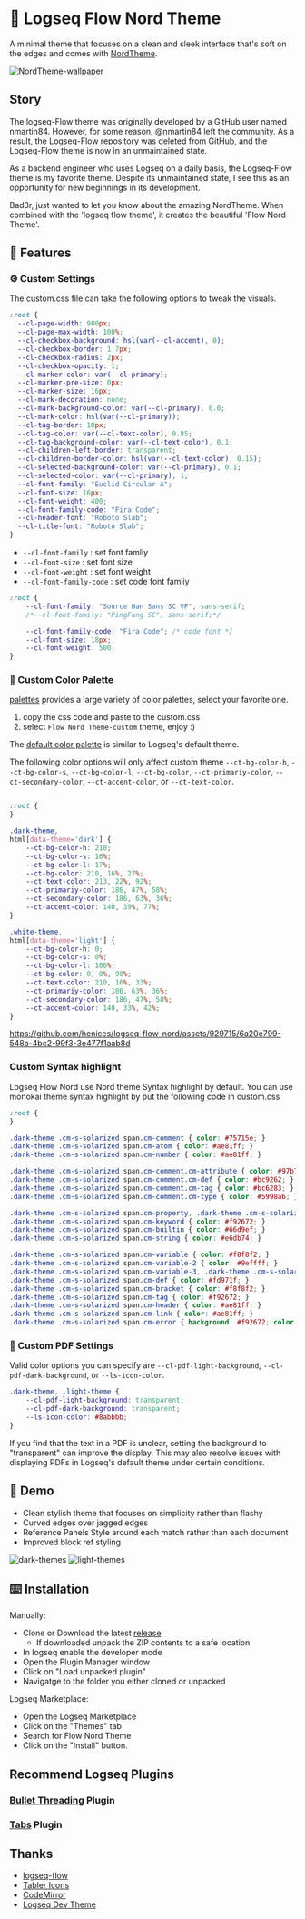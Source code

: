 # 🧠 Logseq Flow Nord Theme
A minimal theme that focuses on a clean and sleek interface that's soft on the edges and comes with [NordTheme](https://www.nordtheme.com).

![NordTheme-wallpaper](https://github.com/henices/logseq-flow-nord/assets/929715/b9361f21-543d-4725-b9b0-c50f11d07a65)

## Story

The logseq-Flow theme was originally developed by a GitHub user named nmartin84. However, for some reason, @nmartin84 left the community. As a result, the Logseq-Flow repository was deleted from GitHub, and the Logseq-Flow theme is now in an unmaintained state.

As a backend engineer who uses Logseq on a daily basis, the Logseq-Flow theme is my favorite theme. Despite its unmaintained state, I see this as an opportunity for new beginnings in its development.

Bad3r, just wanted to let you know about the amazing NordTheme. When combined with the 'logseq flow theme', it creates the beautiful 'Flow Nord Theme'.

## 🚀 Features

### ⚙️  Custom Settings

The custom.css file can take the following options to tweak the visuals.
```css
:root {
  --cl-page-width: 900px;
  --cl-page-max-width: 100%;
  --cl-checkbox-background: hsl(var(--cl-accent), 0);
  --cl-checkbox-border: 1.7px;
  --cl-checkbox-radius: 2px;
  --cl-checkbox-opacity: 1;
  --cl-marker-color: var(--cl-primary);
  --cl-marker-pre-size: 0px;
  --cl-marker-size: 16px;
  --cl-mark-decoration: none;
  --cl-mark-background-color: var(--cl-primary), 0.0;
  --cl-mark-color: hsl(var(--cl-primary));
  --cl-tag-border: 10px;
  --cl-tag-color: var(--cl-text-color), 0.85;
  --cl-tag-background-color: var(--cl-text-color), 0.1;
  --cl-children-left-border: transparent;
  --cl-children-border-color: hsl(var(--cl-text-color), 0.15);
  --cl-selected-background-color: var(--cl-primary), 0.1;
  --cl-selected-color: var(--cl-primary), 1;
  --cl-font-family: "Euclid Circular A";
  --cl-font-size: 16px;
  --cl-font-weight: 400;
  --cl-font-family-code: "Fira Code";
  --cl-header-font: "Roboto Slab";
  --cl-title-font: "Roboto Slab";
}
```

- `--cl-font-family`  :  set font famliy
- `--cl-font-size`    :  set font size
- `--cl-font-weight`  :  set font weight
- `--cl-font-family-code`  :  set code font famliy

```css
:root {
    --cl-font-family: "Source Han Sans SC VF", sans-serif;
    /*--cl-font-family: "PingFang SC", sans-serif;*/

    --cl-font-family-code: "Fira Code"; /* code font */
    --cl-font-size: 18px;
    --cl-font-weight: 500;
}
```

### 🎨️ Custom Color Palette

[palettes](https://github.com/henices/logseq-flow-nord/tree/main/src/palettes) provides a large variety of color palettes, select your favorite one.

1. copy the css code and paste to the custom.css
2. select `Flow Nord Theme-custom` theme, enjoy :)

The [default color palette](https://github.com/henices/logseq-flow-nord/blob/main/src/palettes/default.css) is similar to Logseq's default theme.


The following color options will only affect custom theme `--ct-bg-color-h`, `--ct-bg-color-s`, `--ct-bg-color-l`, `--ct-bg-color`,
`--ct-primariy-color`, `--ct-secondary-color`, `--ct-accent-color`, or `--ct-text-color`.

```css

:root {
}

.dark-theme,
html[data-theme='dark'] {
    --ct-bg-color-h: 210;
    --ct-bg-color-s: 16%;
    --ct-bg-color-l: 17%;
    --ct-bg-color: 210, 16%, 27%;
    --ct-text-color: 213, 22%, 92%;
    --ct-primariy-color: 186, 47%, 58%;
    --ct-secondary-color: 186, 63%, 36%;
    --ct-accent-color: 140, 39%, 77%;
}

.white-theme,
html[data-theme='light'] {
    --ct-bg-color-h: 0;
    --ct-bg-color-s: 0%;
    --ct-bg-color-l: 100%;
    --ct-bg-color: 0, 0%, 90%;
    --ct-text-color: 210, 16%, 33%;
    --ct-primariy-color: 186, 63%, 36%;
    --ct-secondary-color: 186, 47%, 58%;
    --ct-accent-color: 140, 33%, 42%;
}
```

https://github.com/henices/logseq-flow-nord/assets/929715/6a20e799-548a-4bc2-99f3-3e477f1aab8d

### Custom Syntax highlight

Logseq Flow Nord use Nord theme Syntax highlight by default. You can use monokai theme syntax highlight
by put the following code in custom.css

```css
:root {
}

.dark-theme .cm-s-solarized span.cm-comment { color: #75715e; }
.dark-theme .cm-s-solarized span.cm-atom { color: #ae81ff; }
.dark-theme .cm-s-solarized span.cm-number { color: #ae81ff; }

.dark-theme .cm-s-solarized span.cm-comment.cm-attribute { color: #97b757; }
.dark-theme .cm-s-solarized span.cm-comment.cm-def { color: #bc9262; }
.dark-theme .cm-s-solarized span.cm-comment.cm-tag { color: #bc6283; }
.dark-theme .cm-s-solarized span.cm-comment.cm-type { color: #5998a6; }

.dark-theme .cm-s-solarized span.cm-property, .dark-theme .cm-s-solarized span.cm-attribute { color: #a6e22e; }
.dark-theme .cm-s-solarized span.cm-keyword { color: #f92672; }
.dark-theme .cm-s-solarized span.cm-builtin { color: #66d9ef; }
.dark-theme .cm-s-solarized span.cm-string { color: #e6db74; }

.dark-theme .cm-s-solarized span.cm-variable { color: #f8f8f2; }
.dark-theme .cm-s-solarized span.cm-variable-2 { color: #9effff; }
.dark-theme .cm-s-solarized span.cm-variable-3, .dark-theme .cm-s-solarized span.cm-type { color: #66d9ef; }
.dark-theme .cm-s-solarized span.cm-def { color: #fd971f; }
.dark-theme .cm-s-solarized span.cm-bracket { color: #f8f8f2; }
.dark-theme .cm-s-solarized span.cm-tag { color: #f92672; }
.dark-theme .cm-s-solarized span.cm-header { color: #ae81ff; }
.dark-theme .cm-s-solarized span.cm-link { color: #ae81ff; }
.dark-theme .cm-s-solarized span.cm-error { background: #f92672; color: #f8f8f0; }
```

### 📄️ Custom PDF Settings


Valid color options you can specify are `--cl-pdf-light-background`, `--cl-pdf-dark-background`, or `--ls-icon-color`.

```css
.dark-theme, .light-theme {
    --cl-pdf-light-background: transparent;
    --cl-pdf-dark-background: transparent;
    --ls-icon-color: #8abbbb;
}
```

If you find that the text in a PDF is unclear, setting the background to "transparent" can improve the display. This may also resolve issues with displaying PDFs in Logseq's default theme under certain conditions.

## 🚀 Demo
- Clean stylish theme that focuses on simplicity rather than flashy
- Curved edges over jagged edges
- Reference Panels Style around each match rather than each document
- Improved block ref styling

![dark-themes](https://raw.githubusercontent.com/henices/logseq-flow-nord/main/.images/dark.png)
![light-themes](https://raw.githubusercontent.com/henices/logseq-flow-nord/main/.images/light.png)

## ⌨️ Installation

Manually:
- Clone or Download the latest [release](https://github.com/henices/logseq-flow-nord/releases)
  - If downloaded unpack the ZIP contents to a safe location
- In logseq enable the developer mode
- Open the Plugin Manager window
- Click on "Load unpacked plugin"
- Navigatge to the folder you either cloned or unpacked

Logseq Marketplace:
- Open the Logseq Marketplace
- Click on the "Themes" tab
- Search for Flow Nord Theme
- Click on the "Install" button.

## Recommend Logseq Plugins

### [Bullet Threading](https://github.com/pengx17/logseq-plugin-bullet-threading) Plugin
### [Tabs](https://github.com/pengx17/logseq-plugin-tabs) Plugin

## Thanks
- [logseq-flow](https://github.com/nmartin84/logseq-flow) 
- [Tabler Icons](https://github.com/tabler/tabler-icons)
- [CodeMirror](https://github.com/codemirror/codemirror5)
- [Logseq Dev Theme](https://github.com/pengx17/logseq-dev-theme/)
